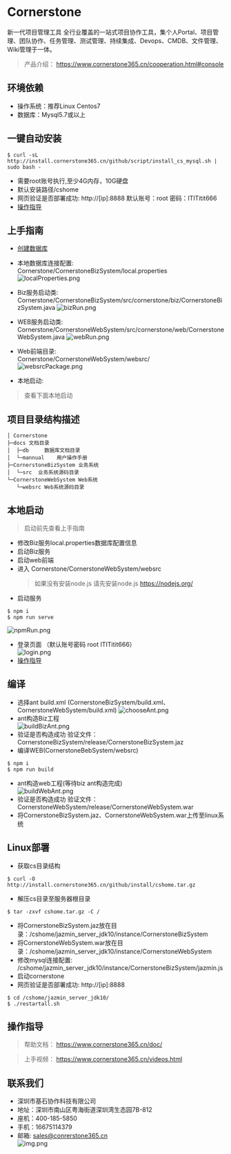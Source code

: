 # Cornerstone
新一代项目管理工具
全行业覆盖的一站式项目协作工具，集个人Portal、项目管理、团队协作、任务管理、测试管理、持续集成、Devops、CMDB、文件管理、Wiki管理于一体。
> 产品介绍：  https://www.cornerstone365.cn/cooperation.html#console

## 环境依赖

* 操作系统：推荐Linux Centos7
* 数据库：Mysql5.7或以上

## 一键自动安装

```
$ curl -sL http://install.cornerstone365.cn/github/script/install_cs_mysql.sh | sudo bash -
```
* 需要root账号执行,至少4G内存，10G硬盘
* 默认安装路径/cshome
* 网页验证是否部署成功: http://[ip]:8888 默认账号：root 密码：ITITitit666
* [操作指导](#guidance)

## 上手指南

- [创建数据库](docs/db/数据库初始化手册.md)

- 本地数据库连接配置:<br>
  Cornerstone/CornerstoneBizSystem/local.properties
  ![localProperties.png](images/localProperties.png)
- Biz服务启动类:<br>
  Cornerstone/CornerstoneBizSystem/src/cornerstone/biz/CornerstoneBizSystem.java
  ![bizRun.png](images/bizRun.png)
- WEB服务启动类:<br>
  Cornerstone/CornerstoneWebSystem/src/cornerstone/web/CornerstoneWebSystem.java
  ![webRun.png](images/webRun.png)
- Web前端目录:<br>
  Cornerstone/CornerstoneWebSystem/websrc/<br>
  ![websrcPackage.png](images/websrcPackage.png)
- 本地启动:
> 查看下面本地启动
## 项目目录结构描述
```
│ Cornerstone
├─docs 文档目录
│  ├─db    	数据库文档目录
│  └─mannual    用户操作手册
├─CornerstoneBizSystem 业务系统
│  └─src  业务系统源码目录
└─CornerstoneWebSystem Web系统
   └─websrc Web系统源码目录      
```

## 本地启动
> 启动前先查看上手指南
* 修改Biz服务local.properties数据库配置信息
* 启动Biz服务
* 启动web前端
* 进入 Cornerstone/CornerstoneWebSystem/websrc 
  > 如果没有安装node.js 请先安装node.js https://nodejs.org/
* 启动服务
````
$ npm i 
$ npm run serve
````
![npmRun.png](images/npmRun.png)
* 登录页面 （默认账号密码 root ITITitit666）<br>
![login.png](images/login.png)<br>
* [操作指导](#guidance)

## 编译
* 选择ant build.xml (CornerstoneBizSystem/build.xml、 CornerstoneWebSystem/build.xml)
![chooseAnt.png](images/chooseAnt.png)
* ant构造Biz工程<br>
![buildBizAnt.png](images/buildBizAnt.png)
* 验证是否构造成功 验证文件：CornerstoneBizSystem/release/CornerstoneBizSystem.jaz
* 编译WEB(CornerstoneBebSystem/websrc)
````
$ npm i
$ npm run build
````
* ant构造web工程(等待biz ant构造完成)<br>
![buildWebAnt.png](images/buildWebAnt.png)
* 验证是否构造成功 验证文件：CornerstoneWebSystem/release/CornerstoneWebSystem.war
* 将CornerstoneBizSystem.jaz、CornerstoneWebSystem.war上传至linux系统
## Linux部署
* 获取cs目录结构
````
$ curl -O http://install.cornerstone365.cn/github/install/cshome.tar.gz
````
* 解压cs目录至服务器根目录
````
$ tar -zxvf cshome.tar.gz -C /
````
* 将CornerstoneBizSystem.jaz放在目录：/cshome/jazmin_server_jdk10/instance/CornerstoneBizSystem
* 将CornerstoneWebSystem.war放在目录：/cshome/jazmin_server_jdk10/instance/CornerstoneWebSystem
* 修改mysql连接配置: /cshome/jazmin_server_jdk10/instance/CornerstoneBizSystem/jazmin.js
* 启动cornerstone
* 网页验证是否部署成功: http://[ip]:8888
````
$ cd /cshome/jazmin_server_jdk10/
$ ./restartall.sh
````
<a id="guidance"></a>
## 操作指导

> 帮助文档：  https://www.cornerstone365.cn/doc/  

> 上手视频： https://www.cornerstone365.cn/videos.html

## 联系我们
* 深圳市基石协作科技有限公司
* 地址：深圳市南山区粤海街道深圳湾生态园7B-812
* 座机：400-185-5850
* 手机：16675114379
* 邮箱: sales@conrerstone365.cn<br>
![img.png](images/wechat.png)
